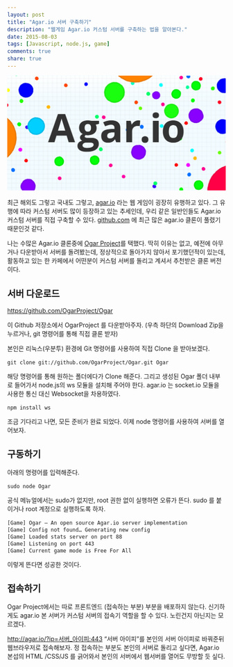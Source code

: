 ```yaml
---
layout: post
title: "Agar.io 서버 구축하기"
description: "웹게임 Agar.io 커스텀 서버를 구축하는 법을 알아본다."
date: 2015-08-03
tags: [Javascript, node.js, game]
comments: true
share: true
---
```


![](/images/agario.png)

최근 해외도 그렇고 국내도 그렇고, [agar.io](http://agar.io) 라는 웹 게임이 굉장히 유행하고 있다. 그 유행에 따라 커스텀 서버도 많이 등장하고 있는 추세인데, 우리 같은 일반인들도 Agar.io 커스텀 서버를 직접 구축할 수 있다. [github.com](http://github.com) 에 최근 많은 agar.io 클론이 풀렸기 때문인것 같다.

나는 수많은 Agar.io 클론중에 [Ogar Project](https://github.com/OgarProject/Ogar)를 택했다. 딱히 이유는 없고, 예전에 아무거나 다운받아서 서버를 돌려봤는데, 정상적으로 돌아가지 않아서 포기했던적이 있는데, 활동하고 있는 한 카페에서 어떤분이 커스텀 서버를 돌리고 계셔서 추천받은 클론 버전이다.

## 서버 다운로드

https://github.com/OgarProject/Ogar

이 Github 저장소에서 OgarProject 를 다운받아주자. (우측 하단의 Download Zip을 누르거나, git 명령어를 통해 직접 클론 받자)

본인은 리눅스(우분투) 환경에 Git 명령어를 사용하여 직접 Clone 을 받아보겠다.

```
git clone git://github.com/OgarProject/Ogar.git Ogar
```

해당 명령어를 통해 원하는 폴더에다가 Clone 해준다. 그리고 생성된 Ogar 폴더 내부로 들어가서 node.js의 ws 모듈을 설치해 주어야 한다. agar.io 는 socket.io 모듈을 사용한 통신 대신 Websocket을 차용하였다.

```
npm install ws
```

조금 기다리고 나면, 모든 준비가 완료 되었다. 이제 node 명령어를 사용하여 서버를 열어보자.

## 구동하기

아래의 명령어를 입력해준다.

```
sudo node Ogar
```

공식 메뉴얼에서는 sudo가 없지만, root 권한 없이 실행하면 오류가 뜬다. sudo 를 붙이거나 root 계정으로 실행하도록 하자.

```
[Game] Ogar – An open source Agar.io server implementation
[Game] Config not found… Generating new config
[Game] Loaded stats server on port 88
[Game] Listening on port 443
[Game] Current game mode is Free For All
```

이렇게 뜬다면 성공한 것이다.

## 접속하기

Ogar Project에서는 따로 프론트엔드 (접속하는 부분) 부분을 배포하지 않는다. 신기하게도 agar.io 본 서버가 커스텀 서버의 접속기 역할을 할 수 있다. 노린건지 아닌지는 모르겠다.

http://agar.io/?ip=서버_아이피:443
“서버 아이피”를 본인의 서버 아이피로 바꿔준뒤 웹브라우저로 접속해보자. 정 접속하는 부분도 본인의 서버로 돌리고 싶다면, Agar.io 본섭의 HTML /CSS/JS 를 긁어와서 본인의 서버에서 웹서버를 열어도 무방할 듯 싶다.

